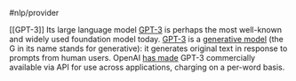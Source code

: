 #nlp/provider

[[GPT-3]] Its large language model [GPT-3](app://obsidian.md/GPT-3) is perhaps the most well-known and widely used foundation model today. [GPT-3](app://obsidian.md/GPT-3) is a [generative model](app://obsidian.md/generative%20model) (the G in its name stands for generative): it generates original text in response to prompts from human users. OpenAI [has made](https://openai.com/api/) GPT-3 commercially available via API for use across applications, charging on a per-word basis.